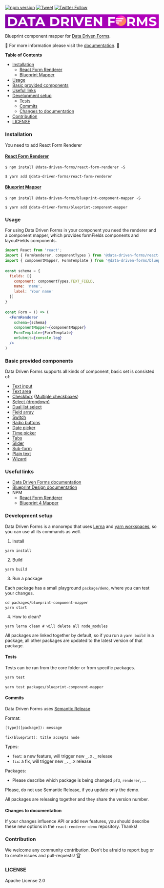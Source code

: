 [![npm version](https://badge.fury.io/js/%40data-driven-forms%2Fblueprint-component-mapper.svg)](https://badge.fury.io/js/%40data-driven-forms%2Fblueprint-component-mapper)
[![Tweet](https://img.shields.io/twitter/url/https/github.com/tterb/hyde.svg?style=social)](https://twitter.com/intent/tweet?text=Check%20DataDrivenForms%20React%20library%21%20https%3A%2F%2Fdata-driven-forms.org%2F&hashtags=react,opensource,datadrivenforms)
[![Twitter Follow](https://img.shields.io/twitter/follow/DataDrivenForms.svg?style=social)](https://twitter.com/DataDrivenForms)

[![Data Driven Form logo](https://raw.githubusercontent.com/data-driven-forms/react-forms/master/images/logo.png)](https://data-driven-forms.org/)

Blueprint component mapper for [Data Driven Forms](https://github.com/data-driven-forms/react-forms).

:book: For more information please visit the [documentation](https://data-driven-forms.org/). :book:

**Table of Contents**

- [Installation](#installation)
  - [React Form Renderer](#react-form-renderer)
  - [Blueprint Mapper](#blueprint-mapper)
- [Usage](#usage)
- [Basic provided components](#basic-provided-components)
- [Useful links](#useful-links)
- [Development setup](#development-setup)
  - [Tests](#tests)
  - [Commits](#commits)
  - [Changes to documentation](#changes-to-documentation)
- [Contribution](#contribution)
- [LICENSE](#license)

### Installation

You need to add React Form Renderer

#### [React Form Renderer](https://www.npmjs.com/package/@data-driven-forms/react-form-renderer)

```console
$ npm install @data-driven-forms/react-form-renderer -S
```

```console
$ yarn add @data-driven-forms/react-form-renderer
```

#### [Blueprint Mapper](https://data-driven-forms.org/mappers/blueprint-component-mapper)

```console
$ npm install @data-driven-forms/blueprint-component-mapper -S
```

```console
$ yarn add @data-driven-forms/blueprint-component-mapper
```


### Usage

For using Data Driven Forms in your component you need the renderer and a component mapper, which provides formFields components and layoutFields components.

```jsx
import React from 'react';
import { FormRenderer, componentTypes } from '@data-driven-forms/react-form-renderer';
import { componentMapper, FormTemplate } from '@data-driven-forms/blueprint-component-mapper';

const schema = {
  fields: [{
    component: componentTypes.TEXT_FIELD,
    name: 'name',
    label: 'Your name'
  }]
}

const Form = () => (
  <FormRenderer
    schema={schema}
    componentMapper={componentMapper}
    FormTemplate={FormTemplate}
    onSubmit={console.log}
  />
)
```

### Basic provided components

Data Driven Forms supports all kinds of component, basic set is consisted of:

- [Text input](https://data-driven-forms.org/mappers/text-field?mapper=blueprint)
- [Text area](https://data-driven-forms.org/mappers/textarea?mapper=blueprint)
- [Checkbox](https://data-driven-forms.org/mappers/checkbox?mapper=blueprint) ([Multiple checkboxes](https://data-driven-forms.org/mappers/checkbox-multiple?mapper=blueprint))
- [Select (dropdown)](https://data-driven-forms.org/mappers/select?mapper=blueprint)
- [Dual list select](https://data-driven-forms.org/mappers/dual-list-select?mapper=blueprint)
- [Field array](https://data-driven-forms.org/mappers/field-array?mapper=blueprint)
- [Switch](https://data-driven-forms.org/mappers/switch?mapper=blueprint)
- [Radio buttons](https://data-driven-forms.org/mappers/radio?mapper=blueprint)
- [Date picker](https://data-driven-forms.org/mappers/date-picker?mapper=blueprint)
- [Time picker](https://data-driven-forms.org/mappers/time-picker?mapper=blueprint)
- [Tabs](https://data-driven-forms.org/mappers/tabs?mapper=blueprint)
- [Slider](https://data-driven-forms.org/mappers/slider?mapper=blueprint)
- [Sub-form](https://data-driven-forms.org/mappers/sub-form?mapper=blueprint)
- [Plain text](https://data-driven-forms.org/mappers/plain-text?mapper=blueprint)
- [Wizard](https://data-driven-forms.org/mappers/wizard?mapper=blueprint)

### Useful links

- [Data Driven Forms documentation](https://data-driven-forms.org/)
- [Blueprint Design documentation](https://blueprintjs.com/docs/)
- NPM
  - [React Form Renderer](https://www.npmjs.com/package/@data-driven-forms/react-form-renderer)
  - [Blueprint 4 Mapper](https://www.npmjs.com/package/@data-driven-forms/blueprint-component-mapper)


### Development setup

Data Driven Forms is a monorepo that uses [Lerna](https://github.com/lerna/lerna) and [yarn workspaces](https://classic.yarnpkg.com/blog/2017/08/02/introducing-workspaces/), so you can use all its commands as well.

1. Install

```console
yarn install
```

2. Build

```console
yarn build
```

3. Run a package

Each package has a small playground `package/demo`, where you can test your changes.

```console
cd packages/blueprint-component-mapper
yarn start
```

4. How to clean?

```console
yarn lerna clean # will delete all node_modules
```

All packages are linked together by default, so if you run a `yarn build` in a package, all other packages are updated to the latest version of that package.

#### Tests

Tests can be ran from the core folder or from specific packages.

```console
yarn test

yarn test packages/blueprint-component-mapper
```

#### Commits

Data Driven Forms uses [Semantic Release](https://github.com/semantic-release/commit-analyzer)

Format:

```
[type]([package]): message

fix(blueprint): title accepts node
```

Types:
- `feat`: a new feature, will trigger new `_.X._` release
- `fix`: a fix, will trigger new `_._.X` release

Packages:
- Please describe which package is being changed `pf3`, `renderer`, ...

Please, do not use Semantic Release, if you update only the demo.

All packages are releasing together and they share the version number.

#### Changes to documentation

If your changes influence API or add new features, you should describe these new options in the `react-renderer-demo` repository. Thanks!

### Contribution

We welcome any community contribution. Don't be afraid to report bug or to create issues and pull-requests! :trophy:

### LICENSE

Apache License 2.0